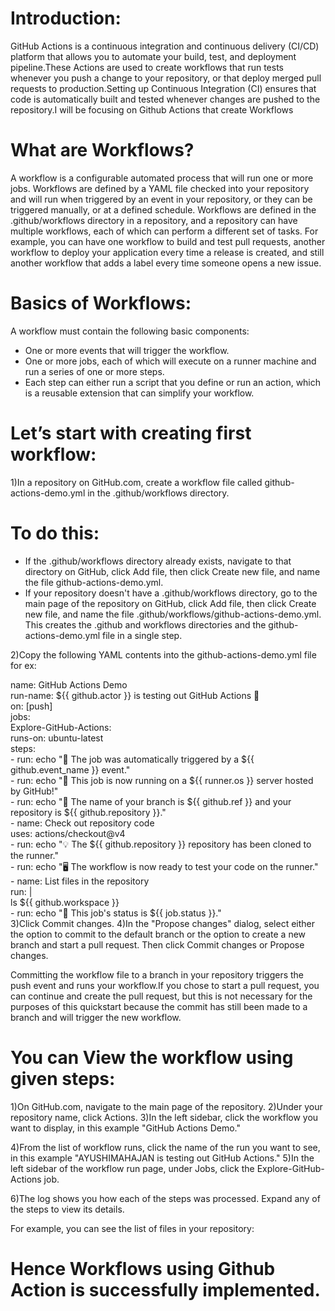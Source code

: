 # Introduction:

GitHub Actions is a continuous integration and continuous delivery (CI/CD) platform that allows you to automate your build, test, and deployment pipeline.These Actions are used to create workflows that run tests whenever you push a change to your repository, or that deploy merged pull requests to production.Setting up Continuous Integration (CI) ensures that code is automatically built and tested whenever changes are pushed to the repository.I will be focusing on Github Actions that create Workflows

# What are Workflows?

A workflow is a configurable automated process that will run one or more jobs. Workflows are defined by a YAML file checked into your repository and will run when triggered by an event in your repository, or they can be triggered manually, or at a defined schedule.
Workflows are defined in the .github/workflows directory in a repository, and a repository can have multiple workflows, each of which can perform a different set of tasks. For example, you can have one workflow to build and test pull requests, another workflow to deploy your application every time a release is created, and still another workflow that adds a label every time someone opens a new issue.


# Basics of Workflows:
A workflow must contain the following basic components:<br>
* One or more events that will trigger the workflow.
* One or more jobs, each of which will execute on a runner machine and run a series of one or more steps.
* Each step can either run a script that you define or run an action, which is a reusable extension that can simplify your workflow. 

# Let’s start with creating first workflow:
1)In a repository on GitHub.com, create a workflow file called github-actions-demo.yml in the .github/workflows directory. 
# To do this:
* If the .github/workflows directory already exists, navigate to that directory on GitHub, click Add file, then click Create new file, and name the file github-actions-demo.yml.
* If your repository doesn't have a .github/workflows directory, go to the main page of the repository on GitHub, click Add file, then click Create new file, and name the file .github/workflows/github-actions-demo.yml. This creates the .github and workflows directories and the github-actions-demo.yml file in a single step.

2)Copy the following YAML contents into the github-actions-demo.yml file for ex:<br>

name: GitHub Actions Demo<br>
run-name: ${{ github.actor }} is testing out GitHub Actions 🚀 <br>
on: [push] <br>
jobs: <br>
  Explore-GitHub-Actions: <br>
    runs-on: ubuntu-latest <br>
    steps: <br>
      - run: echo "🎉 The job was automatically triggered by a ${{ github.event_name }} event." <br>
      - run: echo "🐧 This job is now running on a ${{ runner.os }} server hosted by GitHub!" <br>
      - run: echo "🔎 The name of your branch is ${{ github.ref }} and your repository is ${{ github.repository }}." <br>
      - name: Check out repository code <br>
        uses: actions/checkout@v4 <br>
      - run: echo "💡 The ${{ github.repository }} repository has been cloned to the runner." <br>
      - run: echo "🖥️ The workflow is now ready to test your code on the runner." <br>
      - name: List files in the repository <br>
        run: | <br>
          ls ${{ github.workspace }} <br>
      - run: echo "🍏 This job's status is ${{ job.status }}." <br>
3)Click Commit changes.
4)In the "Propose changes" dialog, select either the option to commit to the default branch or the option to create a new branch and start a pull request. Then click Commit changes or Propose changes.


Committing the workflow file to a branch in your repository triggers the push event and runs your workflow.If you chose to start a pull request, you can continue and create the pull request, but this is not necessary for the purposes of this quickstart because the commit has still been made to a branch and will trigger the new workflow.

# You can View the workflow using given steps:
1)On GitHub.com, navigate to the main page of the repository.
2)Under your repository name, click  Actions.
3)In the left sidebar, click the workflow you want to display, in this example "GitHub Actions Demo."

4)From the list of workflow runs, click the name of the run you want to see, in this example "AYUSHIMAHAJAN is testing out GitHub Actions."
5)In the left sidebar of the workflow run page, under Jobs, click the Explore-GitHub-Actions job.

6)The log shows you how each of the steps was processed. Expand any of the steps to view its details.

For example, you can see the list of files in your repository:

# Hence Workflows using Github Action is successfully implemented.
